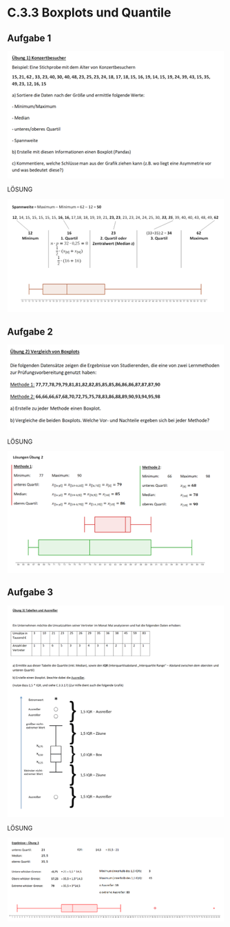 # C.3.3 Boxplots und Quantile

## Aufgabe 1

![](u1_aufgabe.png)

LÖSUNG

![](u1_loesung.png)


## Aufgabe 2

![](u2_aufgabe.png)

LÖSUNG

![](u2_loesung.png)


## Aufgabe 3

![](u3_aufgabe.png)

LÖSUNG

![](u3_loesung.png)



